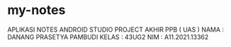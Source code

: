 # my-notes
APLIKASI NOTES ANDROID STUDIO
PROJECT AKHIR PPB ( UAS )
NAMA    : DANANG PRASETYA PAMBUDI
KELAS   : 43UG2
NIM     : A11.2021.13362
